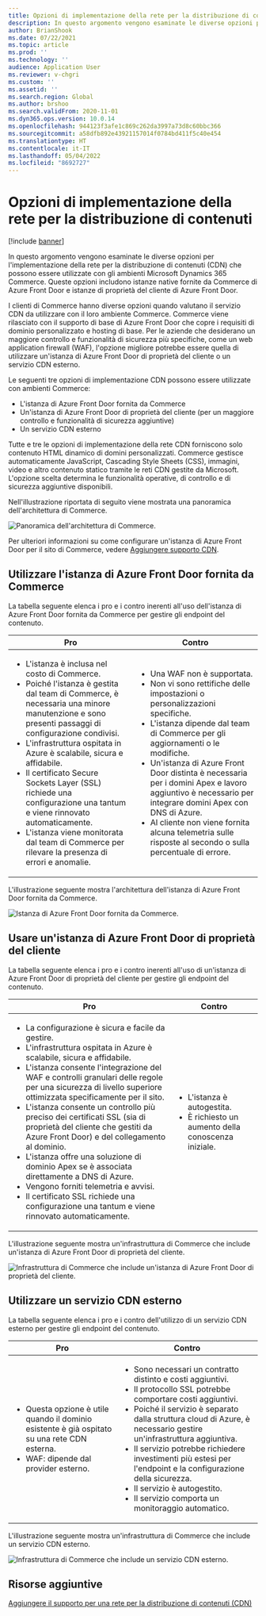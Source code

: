 ```yaml
---
title: Opzioni di implementazione della rete per la distribuzione di contenuti
description: In questo argomento vengono esaminate le diverse opzioni per l'implementazione della rete per la distribuzione di contenuti (CDN) che possono essere utilizzate con gli ambienti Microsoft Dynamics 365 Commerce. Queste opzioni includono istanze native fornite da Commerce di Azure Front Door e istanze di proprietà del cliente di Azure Front Door.
author: BrianShook
ms.date: 07/22/2021
ms.topic: article
ms.prod: ''
ms.technology: ''
audience: Application User
ms.reviewer: v-chgri
ms.custom: ''
ms.assetid: ''
ms.search.region: Global
ms.author: brshoo
ms.search.validFrom: 2020-11-01
ms.dyn365.ops.version: 10.0.14
ms.openlocfilehash: 944123f3afe1c869c262da3997a73d8c60bbc366
ms.sourcegitcommit: a58dfb892e43921157014f0784bd411f5c40e454
ms.translationtype: HT
ms.contentlocale: it-IT
ms.lasthandoff: 05/04/2022
ms.locfileid: "8692727"
---
```

# <a name="content-delivery-network-implementation-options"></a>Opzioni di implementazione della rete per la distribuzione di contenuti

[!include [banner](includes/banner.md)]

In questo argomento vengono esaminate le diverse opzioni per l'implementazione della rete per la distribuzione di contenuti (CDN) che possono essere utilizzate con gli ambienti Microsoft Dynamics 365 Commerce. Queste opzioni includono istanze native fornite da Commerce di Azure Front Door e istanze di proprietà del cliente di Azure Front Door.

I clienti di Commerce hanno diverse opzioni quando valutano il servizio CDN da utilizzare con il loro ambiente Commerce. Commerce viene rilasciato con il supporto di base di Azure Front Door che copre i requisiti di dominio personalizzato e hosting di base. Per le aziende che desiderano un maggiore controllo e funzionalità di sicurezza più specifiche, come un web application firewall (WAF), l'opzione migliore potrebbe essere quella di utilizzare un'istanza di Azure Front Door di proprietà del cliente o un servizio CDN esterno.

Le seguenti tre opzioni di implementazione CDN possono essere utilizzate con ambienti Commerce:

- L'istanza di Azure Front Door fornita da Commerce
- Un'istanza di Azure Front Door di proprietà del cliente (per un maggiore controllo e funzionalità di sicurezza aggiuntive)
- Un servizio CDN esterno

Tutte e tre le opzioni di implementazione della rete CDN forniscono solo contenuto HTML dinamico di domini personalizzati. Commerce gestisce automaticamente JavaScript, Cascading Style Sheets (CSS), immagini, video e altro contenuto statico tramite le reti CDN gestite da Microsoft. L'opzione scelta determina le funzionalità operative, di controllo e di sicurezza aggiuntive disponibili.

Nell'illustrazione riportata di seguito viene mostrata una panoramica dell'architettura di Commerce.

![Panoramica dell'architettura di Commerce.](media/Commerce_CDN-Option_ComparisonModels.png)

Per ulteriori informazioni su come configurare un'istanza di Azure Front Door per il sito di Commerce, vedere [Aggiungere supporto CDN](add-cdn-support.md).

## <a name="use-the-commerce-provided-azure-front-door-instance"></a>Utilizzare l'istanza di Azure Front Door fornita da Commerce

La tabella seguente elenca i pro e i contro inerenti all'uso dell'istanza di Azure Front Door fornita da Commerce per gestire gli endpoint del contenuto.

| Pro | Contro |
|------|------|
| <ul><li>L'istanza è inclusa nel costo di Commerce.</li><li>Poiché l'istanza è gestita dal team di Commerce, è necessaria una minore manutenzione e sono presenti passaggi di configurazione condivisi.</li><li>L'infrastruttura ospitata in Azure è scalabile, sicura e affidabile.</li><li>Il certificato Secure Sockets Layer (SSL) richiede una configurazione una tantum e viene rinnovato automaticamente.</li><li>L'istanza viene monitorata dal team di Commerce per rilevare la presenza di errori e anomalie.</li></ul> | <ul><li>Una WAF non è supportata.</li><li>Non vi sono rettifiche delle impostazioni o personalizzazioni specifiche.</li><li>L'istanza dipende dal team di Commerce per gli aggiornamenti o le modifiche.</li><li>Un'istanza di Azure Front Door distinta è necessaria per i domini Apex e lavoro aggiuntivo è necessario per integrare domini Apex con DNS di Azure.</li><li>Al cliente non viene fornita alcuna telemetria sulle risposte al secondo o sulla percentuale di errore.</li></ul> |

L'illustrazione seguente mostra l'architettura dell'istanza di Azure Front Door fornita da Commerce.

![Istanza di Azure Front Door fornita da Commerce.](media/Commerce_CDN-Option_CommerceFrontDoor.png)

## <a name="use-a-customer-owned-azure-front-door-instance"></a>Usare un'istanza di Azure Front Door di proprietà del cliente

La tabella seguente elenca i pro e i contro inerenti all'uso di un'istanza di Azure Front Door di proprietà del cliente per gestire gli endpoint del contenuto.

| Pro | Contro |
|------|------|
| <ul><li>La configurazione è sicura e facile da gestire.</li><li>L'infrastruttura ospitata in Azure è scalabile, sicura e affidabile.</li><li>L'istanza consente l'integrazione del WAF e controlli granulari delle regole per una sicurezza di livello superiore ottimizzata specificamente per il sito.</li><li>L'istanza consente un controllo più preciso dei certificati SSL (sia di proprietà del cliente che gestiti da Azure Front Door) e del collegamento al dominio.</li><li>L'istanza offre una soluzione di dominio Apex se è associata direttamente a DNS di Azure.</li><li>Vengono forniti telemetria e avvisi.</li><li>Il certificato SSL richiede una configurazione una tantum e viene rinnovato automaticamente.</li></ul> | <ul><li>L'istanza è autogestita.</li><li>È richiesto un aumento della conoscenza iniziale.</li></ul> |

L'illustrazione seguente mostra un'infrastruttura di Commerce che include un'istanza di Azure Front Door di proprietà del cliente.

![Infrastruttura di Commerce che include un'istanza di Azure Front Door di proprietà del cliente.](media/Commerce_CDN-Option_CustomerOwnedAzureFrontDoor.png)

## <a name="use-an-external-cdn-service"></a>Utilizzare un servizio CDN esterno

La tabella seguente elenca i pro e i contro dell'utilizzo di un servizio CDN esterno per gestire gli endpoint del contenuto.

| Pro | Contro |
|------|------|
| <ul><li>Questa opzione è utile quando il dominio esistente è già ospitato su una rete CDN esterna.</li><li>WAF: dipende dal provider esterno.</li></ul> | <ul><li>Sono necessari un contratto distinto e costi aggiuntivi.</li><li>Il protocollo SSL potrebbe comportare costi aggiuntivi.</li><li>Poiché il servizio è separato dalla struttura cloud di Azure, è necessario gestire un'infrastruttura aggiuntiva.</li><li>Il servizio potrebbe richiedere investimenti più estesi per l'endpoint e la configurazione della sicurezza.</li><li>Il servizio è autogestito.</li><li>Il servizio comporta un monitoraggio automatico.</li></ul> |

L'illustrazione seguente mostra un'infrastruttura di Commerce che include un servizio CDN esterno.

![Infrastruttura di Commerce che include un servizio CDN esterno.](media/Commerce_CDN-Option_ExternalFrontDoor.png)

## <a name="additional-resources"></a>Risorse aggiuntive

[Aggiungere il supporto per una rete per la distribuzione di contenuti (CDN)](add-cdn-support.md)
